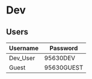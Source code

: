 # Dev

## Users

| Username | Password |
|----------|----------|
| Dev_User | 95630DEV |
| Guest | 95630GUEST |